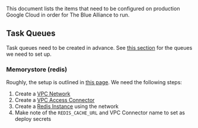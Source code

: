This document lists the items that need to be configured on production Google Cloud in order for The Blue Alliance to run.

## Task Queues

Task queues need to be created in advance. See [this section](https://github.com/the-blue-alliance/the-blue-alliance/wiki/Queues-and-defer#creating-queues) for the queues we need to set up.

### Memorystore (redis)

Roughly, the setup is outlined in [this page](https://cloud.google.com/appengine/docs/standard/python/migrate-to-python3/migrate-to-cloud-ndb#caching). We need the following steps:
 1. Create a [VPC Network](https://cloud.google.com/vpc/docs/vpc)
 2. Create a [VPC Access Connector](https://cloud.google.com/vpc/docs/configure-serverless-vpc-access#creating_a_connector)
 3. Create a [Redis Instance](https://cloud.google.com/memorystore/docs/redis/creating-managing-instances#creating_redis_instances) using the network
 4. Make note of the `REDIS_CACHE_URL` and VPC Connector name to set as deploy secrets